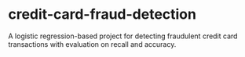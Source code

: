 # credit-card-fraud-detection
A logistic regression-based project for detecting fraudulent credit card transactions with evaluation on recall and accuracy.
